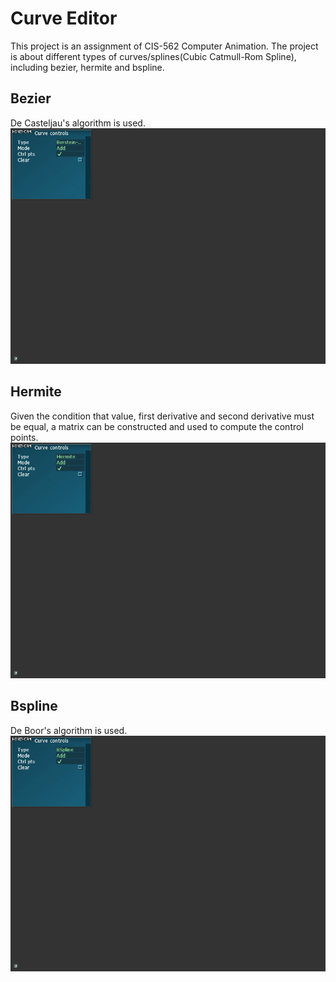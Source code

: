 # Curve Editor
This project is an assignment of CIS-562 Computer Animation. The project is about different types of curves/splines(Cubic Catmull-Rom Spline), including bezier, hermite and bspline.
## Bezier
De Casteljau's algorithm is used.
![Bezier](./img/spline_bezier.gif)
## Hermite
Given the condition that value, first derivative and second derivative must be equal, a matrix can be constructed and used to compute the control points.
![Hermite](./img/spline_hermite.gif)
## Bspline
De Boor's algorithm is used.
![Bspline](./img/spline_bspline.gif)
